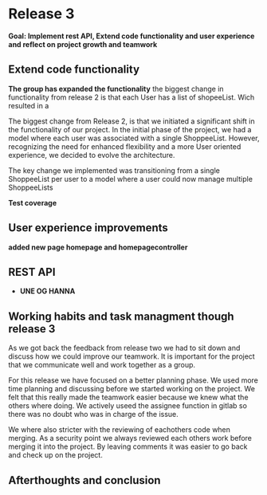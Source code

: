 # **Release 3**

**Goal: Implement rest API, Extend code functionality and user experience and reflect on project growth and teamwork**

## **Extend code functionality**

__The group has expanded the functionality__ the biggest change in functionality from release 2 is that each User has a list of shopeeList. Wich resulted in a 


The biggest change from Release 2, is that we initiated a significant shift in the functionality of our project. In the initial phase of the project, we had a model where each user was associated with a single ShoppeeList. However, recognizing the need for enhanced flexibility and a more User oriented experience, we decided to evolve the architecture.

The key change we implemented was transitioning from a single ShoppeeList per user to a model where a user could now manage multiple ShoppeeLists


__Test coverage__


## **User experience improvements**
__added new page homepage and homepagecontroller__ 

## **REST API**
- __UNE OG HANNA__

## **Working habits and task managment though release 3**
As we got back the feedback from release two we had to sit down and discuss how we could improve our teamwork. It is important for the project that we communicate well and work together as a group. 

For this release we have focused on a better planning phase. We used more time planning and discussing before we started working on the project. We felt that this really made the teamwork easier because we knew what the others where doing. We actively useed the assignee function in gitlab so there was no doubt who was in charge of the issue. 

We where also stricter with the reviewing of eachothers code when merging. As a security point we always reviewed each others work before merging it into the project. By leaving comments it was easier to go back and check up on the project. 


## Afterthoughts and conclusion
